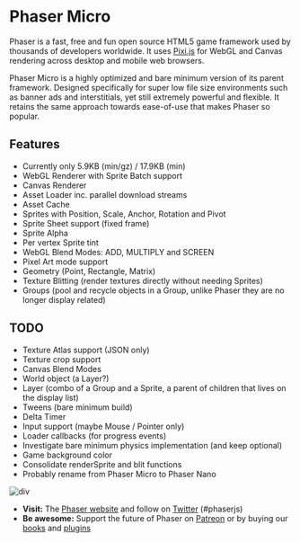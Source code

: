 # Phaser Micro

Phaser is a fast, free and fun open source HTML5 game framework used by thousands of developers worldwide. It uses [Pixi.js](https://github.com/GoodBoyDigital/pixi.js/) for WebGL and Canvas rendering across desktop and mobile web browsers.

Phaser Micro is a highly optimized and bare minimum version of its parent framework. Designed specifically for super low file size environments such as banner ads and interstitials, yet still extremely powerful and flexible. It retains the same approach towards ease-of-use that makes Phaser so popular.

## Features

* Currently only 5.9KB (min/gz) / 17.9KB (min)
* WebGL Renderer with Sprite Batch support
* Canvas Renderer
* Asset Loader inc. parallel download streams
* Asset Cache
* Sprites with Position, Scale, Anchor, Rotation and Pivot
* Sprite Sheet support (fixed frame)
* Sprite Alpha
* Per vertex Sprite tint
* WebGL Blend Modes: ADD, MULTIPLY and SCREEN
* Pixel Art mode support
* Geometry (Point, Rectangle, Matrix)
* Texture Blitting (render textures directly without needing Sprites)
* Groups (pool and recycle objects in a Group, unlike Phaser they are no longer display related)

## TODO

* Texture Atlas support (JSON only)
* Texture crop support
* Canvas Blend Modes
* World object (a Layer?)
* Layer (combo of a Group and a Sprite, a parent of children that lives on the display list)
* Tweens (bare minimum build)
* Delta Timer
* Input support (maybe Mouse / Pointer only)
* Loader callbacks (for progress events)
* Investigate bare minimum physics implementation (and keep optional)
* Game background color
* Consolidate renderSprite and blit functions
* Probably rename from Phaser Micro to Phaser Nano

![div](http://www.phaser.io/images/github/div.png)

* **Visit:** The [Phaser website](http://phaser.io) and follow on [Twitter](https://twitter.com/photonstorm) (#phaserjs)
* **Be awesome:** Support the future of Phaser on [Patreon](https://www.patreon.com/photonstorm) or by buying our [books](http://phaser.io/shop/books) and [plugins](http://phaser.io/shop/plugins)
